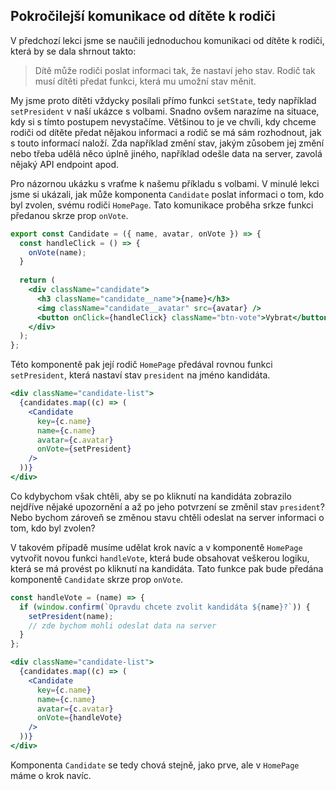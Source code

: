 ## Pokročilejší komunikace od dítěte k rodiči

V předchozí lekci jsme se naučili jednoduchou komunikaci od dítěte k rodiči, která by se dala shrnout takto:

> Dítě může rodiči poslat informaci tak, že nastaví jeho stav. Rodič tak musí dítěti předat funkci, která mu umožní stav měnit.

My jsme proto dítěti vždycky posílali přímo funkci `setState`, tedy například `setPresident` v naší ukázce s volbami. Snadno ovšem narazíme na situace, kdy si s tímto postupem nevystačíme. Většinou to je ve chvíli, kdy chceme rodiči od dítěte předat nějakou informaci a rodič se má sám rozhodnout, jak s touto informací naloží. Zda například změní stav, jakým zůsobem jej změní nebo třeba udělá něco úplně jiného, například odešle data na server, zavolá nějaký API endpoint apod. 

Pro názornou ukázku s vraťme k našemu příkladu s volbami. V minulé lekci jsme si ukázali, jak může komponenta `Candidate` poslat informaci o tom, kdo byl zvolen, svému rodiči `HomePage`. Tato komunikace proběha srkze funkci předanou skrze prop `onVote`.

```jsx
export const Candidate = ({ name, avatar, onVote }) => {
  const handleClick = () => {
    onVote(name);
  }
  
  return (
    <div className="candidate">
      <h3 className="candidate__name">{name}</h3>
      <img className="candidate__avatar" src={avatar} />
      <button onClick={handleClick} className="btn-vote">Vybrat</button>
    </div>
  );
};
```

Této komponentě pak její rodič `HomePage` předával rovnou funkci `setPresident`, která nastaví stav `president` na jméno kandidáta.

```jsx
<div className="candidate-list">
  {candidates.map((c) => (
    <Candidate
      key={c.name}
      name={c.name} 
      avatar={c.avatar}
      onVote={setPresident} 
    />
  ))}
</div>
```

Co kdybychom však chtěli, aby se po kliknutí na kandidáta zobrazilo nejdříve nějaké upozornění a až po jeho potvrzení se změnil stav `president`? Nebo bychom zároveň se změnou stavu chtěli odeslat na server informaci o tom, kdo byl zvolen? 

V takovém případě musíme udělat krok navíc a v komponentě `HomePage` vytvořit novou funkci `handleVote`, která bude obsahovat veškerou logiku, která se má provést po kliknutí na kandidáta. Tato funkce pak bude předána komponentě `Candidate` skrze prop `onVote`.

```jsx
const handleVote = (name) => {
  if (window.confirm(`Opravdu chcete zvolit kandidáta ${name}?`)) {
    setPresident(name);
    // zde bychom mohli odeslat data na server
  }
};
```

```jsx
<div className="candidate-list">
  {candidates.map((c) => (
    <Candidate
      key={c.name}
      name={c.name} 
      avatar={c.avatar}
      onVote={handleVote} 
    />
  ))}
</div>
```

Komponenta `Candidate` se tedy chová stejně, jako prve, ale v `HomePage` máme o krok navíc.
